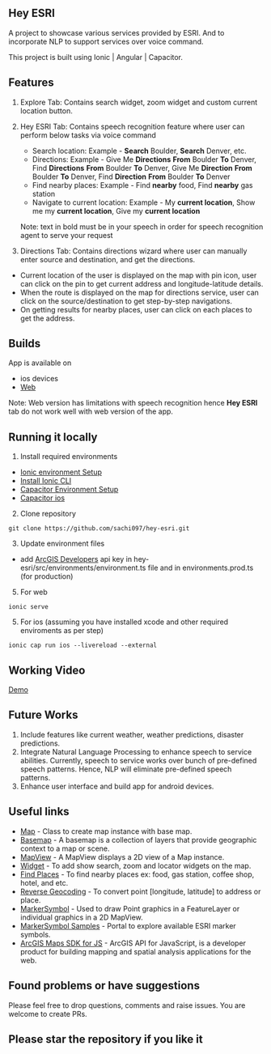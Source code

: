 ## Hey ESRI

A project to showcase various services provided by ESRI. And to incorporate NLP to support services over voice command.

This project is built using Ionic | Angular | Capacitor.

## Features

1) Explore Tab: Contains search widget, zoom widget and custom current location button.
2) Hey ESRI Tab: Contains speech recognition feature where user can perform below tasks via voice command
   - Search location: Example - **Search** Boulder, **Search** Denver, etc.
   - Directions: Example - Give Me **Directions** **From** Boulder **To** Denver, Find **Directions** **From** Boulder **To** Denver, Give Me **Direction** **From** Boulder **To** Denver, Find **Direction** **From** Boulder **To** Denver
   - Find nearby places: Example - Find **nearby** food, Find **nearby** gas station
   - Navigate to current location: Example  - My **current location**, Show me my **current location**, Give my **current location**
     
   Note: text in bold must be in your speech in order for speech recognition agent to serve your request
4) Directions Tab: Contains directions wizard where user can manually enter source and destination, and get the directions.

- Current location of the user is displayed on the map with pin icon, user can click on the pin to get current address and longitude-latitude details.
- When the route is displayed on the map for directions service, user can click on the source/destination to get step-by-step navigations.
- On getting results for nearby places, user can click on each places to get the address.

## Builds

App is available on 
- ios devices
- [Web](https://sparkling-banoffee-c32411.netlify.app)

Note: Web version has limitations with speech recognition hence **Hey ESRI** tab do not work well with web version of the app.

## Running it locally

1. Install required environments

- [Ionic environment Setup](https://ionicframework.com/docs/intro/environment)
- [Install Ionic CLI](https://ionicframework.com/docs/intro/cli)
- [Capacitor Environment Setup](https://capacitorjs.com/docs/getting-started/environment-setup)
- [Capacitor ios](https://capacitorjs.com/docs/ios)


2. Clone repository
```
git clone https://github.com/sachi097/hey-esri.git
```

3. Update environment files
   
- add [ArcGIS Developers](https://developers.arcgis.com/sign-up/) api key in hey-esri/src/environments/environment.ts file and in environments.prod.ts (for production)

5. For web
```
ionic serve
```

5. For ios (assuming you have installed xcode and other required enviroments as per step)
```
ionic cap run ios --livereload --external
```

## Working Video

[Demo](https://youtu.be/-tLXjn2hBHU)

## Future Works

1. Include features like current weather, weather predictions, disaster predictions.
2. Integrate Natural Language Processing to enhance speech to service abilities. Currently, speech to service works over bunch of pre-defined speech patterns. Hence, NLP will eliminate pre-defined speech patterns.
3. Enhance user interface and build app for android devices.

## Useful links

- [Map](https://developers.arcgis.com/javascript/latest/api-reference/esri-Map.html) - Class to create map instance with base map.
- [Basemap](https://developers.arcgis.com/javascript/latest/api-reference/esri-Basemap.html) - A basemap is a collection of layers that provide geographic context to a map or scene.
- [⁠MapView](https://developers.arcgis.com/javascript/latest/api-reference/esri-views-MapView.html) - A MapView displays a 2D view of a Map instance.
- [Widget](https://developers.arcgis.com/javascript/latest/api-reference/esri-widgets-Widget.html) - To add show search, zoom and locator widgets on the map. 
- [Find Places](https://developers.arcgis.com/javascript/latest/tutorials/find-places/) - To find nearby places ex: food, gas station, coffee shop, hotel, and etc.
- [Reverse Geocoding](https://developers.arcgis.com/javascript/latest/tutorials/reverse-geocode/) - To convert point [longitude, latitude] to address or place.
- [MarkerSymbol](https://developers.arcgis.com/javascript/latest/api-reference/esri-symbols-MarkerSymbol.html) - Used to draw Point graphics in a FeatureLayer or individual graphics in a 2D MapView.
- [MarkerSymbol Samples](https://developers.arcgis.com/javascript/3/samples/portal_symbols/index.html) -  Portal to explore available ESRI marker symbols.
- [ArcGIS Maps SDK for JS](https://developers.arcgis.com/javascript/latest/) - ArcGIS API for JavaScript, is a developer product for building mapping and spatial analysis applications for the web.

## Found problems or have suggestions

Please feel free to drop questions, comments and raise issues.
You are welcome to create PRs.

## Please star the repository if you like it

